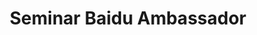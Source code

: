 ---
layout:   certificate
title:    "Seminar Baidu Ambassador"
slug:     baidu
category: panitia
issuer:   "Direktorat Pusat Pengembangan Karier Universitas Telkom"
---
